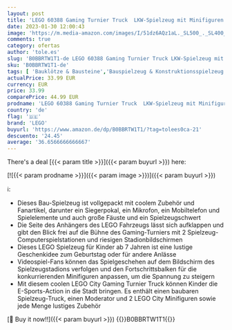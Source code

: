 ```yaml
---
layout: post
title: 'LEGO 60388 Gaming Turnier Truck  LKW-Spielzeug mit Minifiguren  Gamer-Geschenk für Jungen und Mädchen und Fans von E-Sports ab 7 Jahren'
date: 2023-01-30 12:00:43
image: 'https://m.media-amazon.com/images/I/51dz6AQz1aL._SL500_._SL400_.jpg'
comments: true
category: ofertas
author: 'tole.es'
slug: 'B0BBRTW1T1-de LEGO 60388 Gaming Turnier Truck LKW-Spielzeug mit...'
sku: 'B0BBRTW1T1-de'
tags: [ 'Bauklötze & Bausteine','Bauspielzeug & Konstruktionsspielzeug','Bauspielzeugsets','Lastwagen für Kinder','Spielfahrzeuge','Spielzeug','lego','🇩🇪', ]
actualPrice: 33.99 EUR
currency: EUR
price: 33.99
comparePrice: 44.99 EUR
prodname: 'LEGO 60388 Gaming Turnier Truck  LKW-Spielzeug mit Minifiguren  Gamer-Geschenk für Jungen und Mädchen und Fans von E-Sports ab 7 Jahren'
country: 'de'
flag: '🇩🇪'
brand: 'LEGO'
buyurl: 'https://www.amazon.de/dp/B0BBRTW1T1/?tag=tolees0ca-21'
descuento: '24.45'
average: '36.6566666666667'
---
```


There's a deal [{{< param title >}}]({{< param buyurl >}})  here:

[![{{< param prodname >}}]({{< param image >}})]({{< param buyurl >}})

ℹ️:

- Dieses Bau-Spielzeug ist vollgepackt mit coolem Zubehör und Fanartikel, darunter ein Siegerpokal, ein Mikrofon, ein Mobiltelefon und Spielelemente und auch große Fäuste und ein Spielzeugschwert
- Die Seite des Anhängers des LEGO Fahrzeugs lässt sich aufklappen und gibt den Blick frei auf die Bühne des Gaming-Turniers mit 2 Spielzeug-Computerspielstationen und riesigen Stadionbildschirmen
- Dieses LEGO Spielzeug für Kinder ab 7 Jahren ist eine lustige Geschenkidee zum Geburtstag oder für andere Anlässe
- Videospiel-Fans können das Spielgeschehen auf dem Bildschirm des Spielzeugstadions verfolgen und den Fortschrittsbalken für die konkurrierenden Minifiguren anpassen, um die Spannung zu steigern
- Mit diesem coolen LEGO City Gaming Turnier Truck können Kinder die E-Sports-Action in die Stadt bringen. Es enthält einen baubaren Spielzeug-Truck, einen Moderator und 2 LEGO City Minifiguren sowie jede Menge lustiges Zubehör

[🛒 Buy it now!!]({{< param buyurl >}})
{{<world>}}B0BBRTW1T1{{</world>}}
